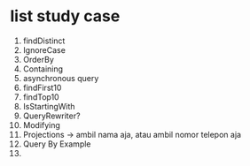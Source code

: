 # list study case 
1. findDistinct
2. IgnoreCase
3. OrderBy
4. Containing
5. asynchronous query
6. findFirst10
7. findTop10
8. IsStartingWith
9. QueryRewriter?
10. Modifying
11. Projections -> ambil nama aja, atau ambil nomor telepon aja
12. Query By Example
13. 